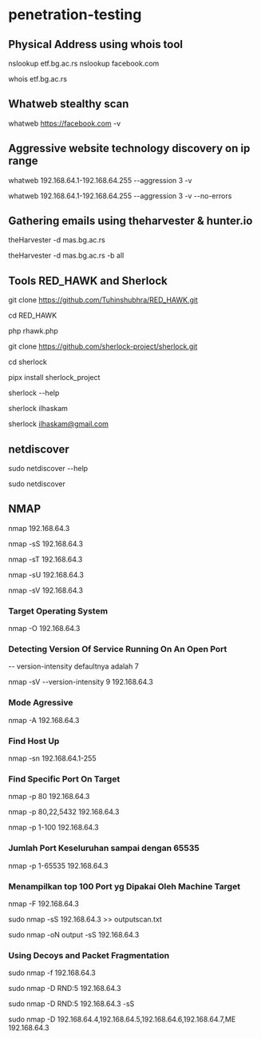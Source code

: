 # penetration-testing


## Physical Address using whois tool

nslookup etf.bg.ac.rs
nslookup facebook.com

whois etf.bg.ac.rs


## Whatweb stealthy scan

whatweb https://facebook.com -v


## Aggressive website technology discovery on ip range

whatweb 192.168.64.1-192.168.64.255 --aggression 3 -v

whatweb 192.168.64.1-192.168.64.255 --aggression 3 -v --no-errors


## Gathering emails using theharvester & hunter.io

theHarvester -d mas.bg.ac.rs

theHarvester -d mas.bg.ac.rs -b all


## Tools RED_HAWK and Sherlock

git clone https://github.com/Tuhinshubhra/RED_HAWK.git

cd RED_HAWK

php rhawk.php



git clone https://github.com/sherlock-project/sherlock.git

cd sherlock

pipx install sherlock_project

sherlock --help

sherlock ilhaskam

sherlock ilhaskam@gmail.com


## netdiscover

sudo netdiscover --help

sudo netdiscover

## NMAP

nmap 192.168.64.3

nmap -sS 192.168.64.3

nmap -sT 192.168.64.3

nmap -sU 192.168.64.3

nmap -sV 192.168.64.3


### Target Operating System

nmap -O 192.168.64.3

### Detecting Version Of Service Running On An Open Port

-- version-intensity defaultnya adalah 7

nmap -sV --version-intensity 9 192.168.64.3

### Mode Agressive
nmap -A 192.168.64.3

### Find Host Up 
nmap -sn 192.168.64.1-255

### Find Specific Port On Target
nmap -p 80 192.168.64.3

nmap -p 80,22,5432 192.168.64.3

nmap -p 1-100 192.168.64.3

### Jumlah Port Keseluruhan sampai dengan 65535
nmap -p 1-65535 192.168.64.3

### Menampilkan top 100 Port yg Dipakai Oleh Machine Target
nmap -F 192.168.64.3

sudo nmap -sS 192.168.64.3 >> outputscan.txt

sudo nmap -oN output -sS 192.168.64.3

### Using Decoys and Packet Fragmentation

sudo nmap -f 192.168.64.3

sudo nmap -D RND:5 192.168.64.3

sudo nmap -D RND:5 192.168.64.3 -sS

sudo nmap -D 192.168.64.4,192.168.64.5,192.168.64.6,192.168.64.7,ME 192.168.64.3